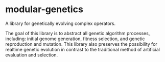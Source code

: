 # modular-genetics
A library for genetically evolving complex operators.

The goal of this library is to abstract all genetic algorithm processes, including: initial genome generation, fitness selection, and genetic reproduction and mutation.
This library also preserves the possibility for realtime genetic evolution in contrast to the traditional method of artificial evaluation and selection.
